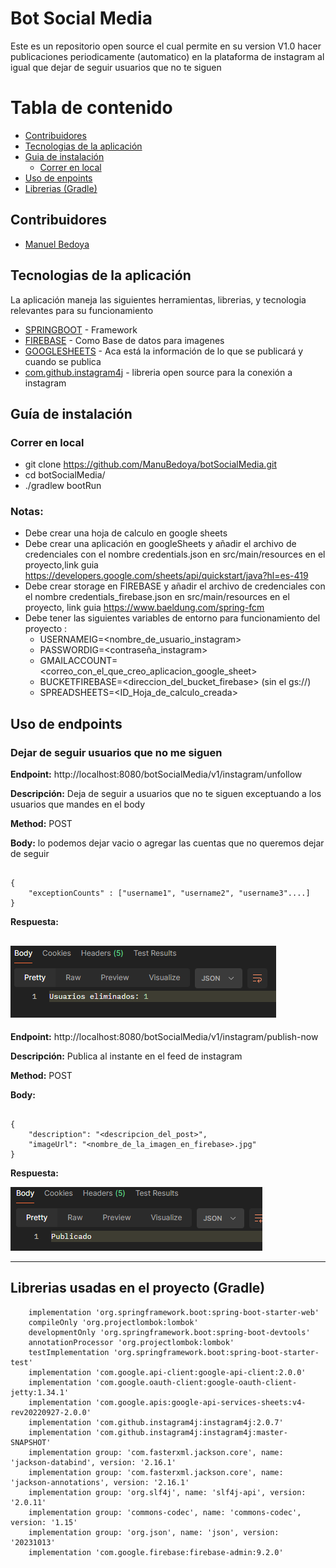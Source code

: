 # Bot Social Media

Este es un repositorio open source el cual permite en su version V1.0 hacer publicaciones periodicamente (automatico) en la plataforma de instagram al igual que dejar de seguir usuarios que no te siguen 
# Tabla de contenido
* [Contribuidores](#contributors)
* [Tecnologias de la aplicación](#application-architecture)
* [Guia de instalación](#using-application)
    * [Correr en local](#run_local_mc)
* [Uso de enpoints](#using-endpoints)
* [Librerias (Gradle)](#libraries)


## <a name="contributors"></a>Contribuidores

* [Manuel Bedoya](https://www.linkedin.com/in/manu-bedoya/)

## <a name="application-architecture"></a>Tecnologias de la aplicación

La aplicación maneja las siguientes herramientas, librerias, y tecnologia relevantes para su funcionamiento

* [SPRINGBOOT](config-server/README.md) - Framework
* [FIREBASE](webservice-registry/README.md) - Como Base de datos para imagenes
* [GOOGLESHEETS](auth-server/README.md) - Aca está la información de lo que se publicará y cuando se publica
* [com.github.instagram4j](user-webservice/README.md) - libreria open source para la conexión a instagram


## <a name="using-application"></a>Guía de instalación

### <a name="run_local_mc"></a>Correr en local

* git clone https://github.com/ManuBedoya/botSocialMedia.git
* cd botSocialMedia/
* ./gradlew bootRun

### **Notas:**
* Debe crear una hoja de calculo en google sheets
* Debe crear una aplicación en googleSheets y añadir el archivo de credenciales con el nombre credentials.json en src/main/resources en el proyecto,link guia https://developers.google.com/sheets/api/quickstart/java?hl=es-419
* Debe crear storage en FIREBASE y  añadir el archivo de credenciales con el nombre credentials_firebase.json en src/main/resources en el proyecto, link guia https://www.baeldung.com/spring-fcm
* Debe tener las siguientes variables de entorno para funcionamiento del proyecto : 
  * USERNAMEIG=<nombre_de_usuario_instagram>
  * PASSWORDIG=<contraseña_instagram>
  * GMAILACCOUNT=<correo_con_el_que_creo_aplicacion_google_sheet>
  * BUCKETFIREBASE=<direccion_del_bucket_firebase> (sin el gs://)
  * SPREADSHEETS=<ID_Hoja_de_calculo_creada>

## <a name="using-endpoints"></a> Uso de endpoints
### Dejar de seguir usuarios que no me siguen
**Endpoint:**  http://localhost:8080/botSocialMedia/v1/instagram/unfollow

**Descripción:** Deja de seguir a usuarios que no te siguen exceptuando a los usuarios que mandes en el body

**Method:** POST

**Body:** lo podemos dejar vacio o agregar las cuentas que no queremos dejar de seguir
```

{
    "exceptionCounts" : ["username1", "username2", "username3"....]
}

```
**Respuesta:**

![img_1.png](img_1.png)
---
**Endpoint:**  http://localhost:8080/botSocialMedia/v1/instagram/publish-now

**Descripción:** Publica al instante en el feed de instagram

**Method:** POST

**Body:**
```

{
    "description": "<descripcion_del_post>",
    "imageUrl": "<nombre_de_la_imagen_en_firebase>.jpg"
}

```
**Respuesta:**

![img_2.png](img_2.png)

----


## <a name="libraries"></a>Librerias usadas en el proyecto (Gradle)
```
	implementation 'org.springframework.boot:spring-boot-starter-web'
	compileOnly 'org.projectlombok:lombok'
	developmentOnly 'org.springframework.boot:spring-boot-devtools'
	annotationProcessor 'org.projectlombok:lombok'
	testImplementation 'org.springframework.boot:spring-boot-starter-test'
	implementation 'com.google.api-client:google-api-client:2.0.0'
	implementation 'com.google.oauth-client:google-oauth-client-jetty:1.34.1'
	implementation 'com.google.apis:google-api-services-sheets:v4-rev20220927-2.0.0'
	implementation 'com.github.instagram4j:instagram4j:2.0.7'
	implementation 'com.github.instagram4j:instagram4j:master-SNAPSHOT'
	implementation group: 'com.fasterxml.jackson.core', name: 'jackson-databind', version: '2.16.1'
	implementation group: 'com.fasterxml.jackson.core', name: 'jackson-annotations', version: '2.16.1'
	implementation group: 'org.slf4j', name: 'slf4j-api', version: '2.0.11'
	implementation group: 'commons-codec', name: 'commons-codec', version: '1.15'
	implementation group: 'org.json', name: 'json', version: '20231013'
	implementation 'com.google.firebase:firebase-admin:9.2.0'
```
